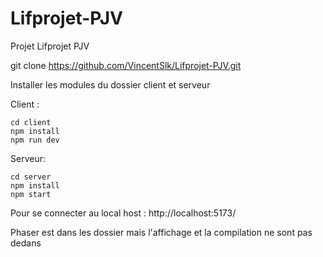 # Lifprojet-PJV
Projet Lifprojet PJV

git clone https://github.com/VincentSlk/Lifprojet-PJV.git

Installer les modules du dossier client et serveur

Client :
``` 
cd client 
npm install
npm run dev
```

Serveur:
``` 
cd server 
npm install
npm start
```
Pour se connecter au local host  : http://localhost:5173/


Phaser est dans les dossier mais l'affichage et la compilation ne sont pas dedans
